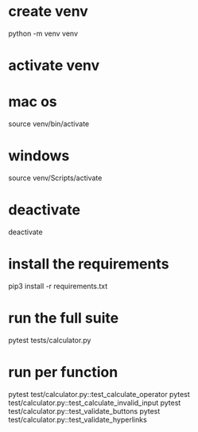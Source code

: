 # create venv
python -m venv venv

# activate venv 
# mac os
source venv/bin/activate

# windows
source venv/Scripts/activate

# deactivate 
deactivate

# install the requirements
pip3 install -r requirements.txt


# run the full suite
pytest tests/calculator.py

# run per function
pytest test/calculator.py::test_calculate_operator
pytest test/calculator.py::test_calculate_invalid_input
pytest test/calculator.py::test_validate_buttons
pytest test/calculator.py::test_validate_hyperlinks